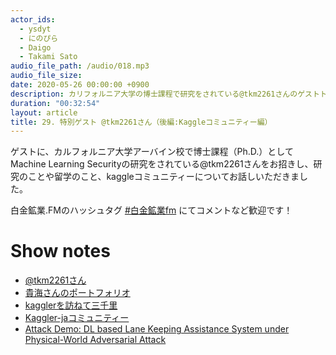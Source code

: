 ```yaml
---
actor_ids:
  - ysdyt
  - にのぴら
  - Daigo
  - Takami Sato
audio_file_path: /audio/018.mp3
audio_file_size:
date: 2020-05-26 00:00:00 +0900
description: カリフォルニア大学の博士課程で研究をされている@tkm2261さんのゲストトーク！
duration: "00:32:54"
layout: article
title: 29. 特別ゲスト @tkm2261さん（後編:Kaggleコミュニティー編）
---
```

ゲストに、カルフォルニア大学アーバイン校で博士課程（Ph.D.）としてMachine Learning Securityの研究をされている@tkm2261さんをお招きし、研究のことや留学のこと、kaggleコミュニティーについてお話しいただきました。

白金鉱業.FMのハッシュタグ [#白金鉱業fm](https://twitter.com/search?q=%23%E7%99%BD%E9%87%91%E9%89%B1%E6%A5%ADfm&src=typed_query) にてコメントなど歓迎です！

# Show notes

- [@tkm2261さん](https://twitter.com/tkm2261)
- [貴海さんのポートフォリオ](https://tkm2261.github.io/)
- [kagglerを訪ねて三千里](https://www.youtube.com/watch?time_continue=1&v=BSvP60BzoOc)
- [Kaggler-jaコミュニティー](https://kaggler-ja-wiki.herokuapp.com/)
- [Attack Demo: DL based Lane Keeping Assistance System under Physical-World Adversarial Attack](https://www.youtube.com/watch?v=pZaBa-0ESMI)
